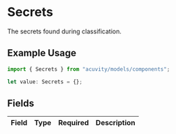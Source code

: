 # Secrets

The secrets found during classification.

## Example Usage

```typescript
import { Secrets } from "acuvity/models/components";

let value: Secrets = {};
```

## Fields

| Field       | Type        | Required    | Description |
| ----------- | ----------- | ----------- | ----------- |